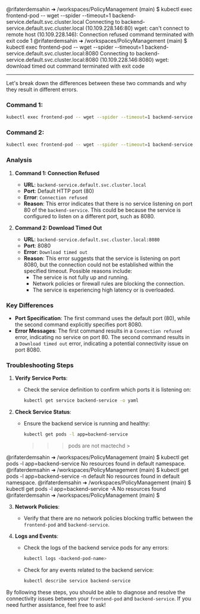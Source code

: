 @rifaterdemsahin ➜ /workspaces/PolicyManagement (main) $ kubectl exec frontend-pod -- wget --spider --timeout=1 backend-service.default.svc.cluster.local
Connecting to backend-service.default.svc.cluster.local (10.109.228.146:80)
wget: can't connect to remote host (10.109.228.146): Connection refused
command terminated with exit code 1
@rifaterdemsahin ➜ /workspaces/PolicyManagement (main) $ kubectl exec frontend-pod -- wget --spider --timeout=1 backend-service.default.svc.cluster.local:8080
Connecting to backend-service.default.svc.cluster.local:8080 (10.109.228.146:8080)
wget: download timed out
command terminated with exit code 

_______________________________
Let's break down the differences between these two commands and why they result in different errors.

### Command 1: 
```bash
kubectl exec frontend-pod -- wget --spider --timeout=1 backend-service.default.svc.cluster.local
```

### Command 2:
```bash
kubectl exec frontend-pod -- wget --spider --timeout=1 backend-service.default.svc.cluster.local:8080
```

### Analysis

1. **Command 1: Connection Refused**
   - **URL**: `backend-service.default.svc.cluster.local`
   - **Port**: Default HTTP port (80)
   - **Error**: `Connection refused`
   - **Reason**: This error indicates that there is no service listening on port 80 of the `backend-service`. This could be because the service is configured to listen on a different port, such as 8080.

2. **Command 2: Download Timed Out**
   - **URL**: `backend-service.default.svc.cluster.local:8080`
   - **Port**: 8080
   - **Error**: `Download timed out`
   - **Reason**: This error suggests that the service is listening on port 8080, but the connection could not be established within the specified timeout. Possible reasons include:
     - The service is not fully up and running.
     - Network policies or firewall rules are blocking the connection.
     - The service is experiencing high latency or is overloaded.

### Key Differences

- **Port Specification**: The first command uses the default port (80), while the second command explicitly specifies port 8080.
- **Error Messages**: The first command results in a `Connection refused` error, indicating no service on port 80. The second command results in a `Download timed out` error, indicating a potential connectivity issue on port 8080.

### Troubleshooting Steps

1. **Verify Service Ports**:
   - Check the service definition to confirm which ports it is listening on:
     ```bash
     kubectl get service backend-service -o yaml
     ```

2. **Check Service Status**:
   - Ensure the backend service is running and healthy:
     ```bash
     kubectl get pods -l app=backend-service
     ```

     >>> pods are not mactechd > 

@rifaterdemsahin ➜ /workspaces/PolicyManagement (main) $ kubectl get pods -l app=backend-service
No resources found in default namespace.
@rifaterdemsahin ➜ /workspaces/PolicyManagement (main) $ kubectl get pods -l app=backend-service -n default
No resources found in default namespace.
@rifaterdemsahin ➜ /workspaces/PolicyManagement (main) $ kubectl get pods -l app=backend-service -A
No resources found
@rifaterdemsahin ➜ /workspaces/PolicyManagement (main) $ 



3. **Network Policies**:
   - Verify that there are no network policies blocking traffic between the `frontend-pod` and `backend-service`.

4. **Logs and Events**:
   - Check the logs of the backend service pods for any errors:
     ```bash
     kubectl logs <backend-pod-name>
     ```
   - Check for any events related to the backend service:
     ```bash
     kubectl describe service backend-service
     ```

By following these steps, you should be able to diagnose and resolve the connectivity issues between your `frontend-pod` and `backend-service`. If you need further assistance, feel free to ask!